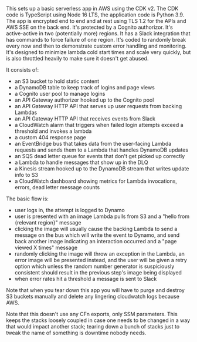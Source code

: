 This sets up a basic serverless app in AWS using the CDK v2.  The CDK code is TypeScript using Node 16 LTS, the application code is Python 3.9.  The app is encrypted end to end and at rest using TLS 1.2 for the APIs and AWS SSE on the back end.  It's protected by a Cognito authorizor.  It's active-active in two (potentially more) regions.  It has a Slack integration that has commands to force failure of one region.  It's coded to randomly break every now and then to demonstrate custom error handling and monitoring.  It's designed to minimize lambda cold start times and scale very quickly, but is also throttled heavily to make sure it doesn't get abused.

It consists of:
- an S3 bucket to hold static content
- a DynamoDB table to keep track of logins and page views
- a Cognito user pool to manage logins
- an API Gateway authorizer hooked up to the Cognito pool
- an API Gateway HTTP API that serves up user requests from backing Lambdas
- an API Gateway HTTP API that receives events from Slack
- a CloudWatch alarm that triggers when failed login attempts exceed a threshold and invokes a lambda 
- a custom 404 response page
- an EventBridge bus that takes data from the user-facing Lambda requests and sends them to a Lambda that handles DynamoDB updates
- an SQS dead letter queue for events that don't get picked up correctly
- a Lambda to handle messages that show up in the DLQ
- a Kinesis stream hooked up to the DynamoDB stream that writes update info to S3
- a CloudWatch dashboard showing metrics for Lambda invocations, errors, dead letter message counts

The basic flow is:
- user logs in, the attempt is logged to Dynamo
- user is presented with an image Lambda pulls from S3 and a "hello from {relevant region}" message
- clicking the image will usually cause the backing Lambda to send a message on the bus which will write the event to Dynamo, and send back another image indicating an interaction occurred and a "page viewed X times" message
- randomly clicking the image will throw an exception in the Lambda, an error image will be presented instead, and the user will be given a retry option which unless the random number generator is suspiciously consistent should result in the previous step's image being displayed
- when error rates hit a threshold a message is sent to Slack

Note that when you tear down this app you will have to purge and destroy S3 buckets manually and delete any lingering cloudwatch logs because AWS.

Note that this doesn't use any CFn exports, only SSM parameters.  This keeps the stacks loosely coupled in case one needs to be changed in a way that would impact another stack; tearing down a bunch of stacks just to tweak the name of something is downtime nobody needs.

